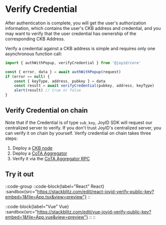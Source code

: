 # Verify Credential

After authentication is complete, you will get the user's authorization information, which contains the user's CKB address and credential, and you may want to verify that the user credential has ownership of the corresponding CKB Address.

Verify a credential against a CKB address is simple and requires only one asynchronous function call:

```js
import { authWithPopup, verifyCredential } from '@joyid/core'

const { error, data } = await authWithPopup(request)
if (error == null) {
    const { keyType, address, pubkey } = data
    const result = await verifyCredential(pubkey, address, keyType)
    alert(result) // true or false
}
```

## Verify Credential on chain

Note that if the Credential is of type `sub_key`, JoyID SDK will request our centralized server to verify. If you don't trust JoyID's centralized server, you can verify it on chain by yourself. Verify credential on chain takes three steps:

1. Deploy a [CKB node](https://docs.nervos.org/docs/basics/guides/mainnet/)
2. Deploy a [CoTA Aggregator](https://www.cotadev.io/docs/guides/quick-deployment)
3. Verify it via the [CoTA Aggregator RPC](https://github.com/nervina-labs/cota-aggregator#get_joyid_info)

## Try it out

::code-group
  ::code-block{label="React" React}
    :sandbox{src="https://stackblitz.com/edit/react-joyid-verify-public-key?embed=1&file=App.tsx&view=preview"}
  ::

  ::code-block{label="Vue" Vue}
    :sandbox{src="https://stackblitz.com/edit/vue-joyid-verify-public-key?embed=1&file=App.vue&view=preview"}
  ::
::
